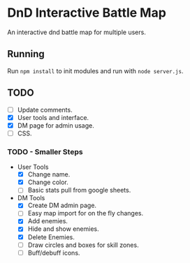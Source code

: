 # DnD Interactive Battle Map
An interactive dnd battle map for multiple users.

## Running
Run `npm install` to init modules and run with `node server.js`.

## TODO
 - [ ] Update comments.
 - [x] User tools and interface.
 - [x] DM page for admin usage.
 - [ ] CSS.

### TODO - Smaller Steps
 - User Tools
   - [x] Change name.
   - [x] Change color.
   - [ ] Basic stats pull from google sheets.
 - DM Tools
   - [x] Create DM admin page.
   - [ ] Easy map import for on the fly changes.
   - [x] Add enemies.
   - [x] Hide and show enemies.
   - [x] Delete Enemies.
   - [ ] Draw circles and boxes for skill zones.
   - [ ] Buff/debuff icons.
